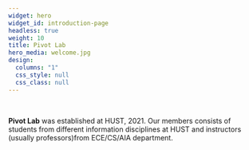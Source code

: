 ```yaml
---
widget: hero
widget_id: introduction-page
headless: true
weight: 10
title: Pivot Lab
hero_media: welcome.jpg
design:
  columns: "1"
  css_style: null
  css_class: null
---
```

<br>

**Pivot Lab** was established at HUST, 2021. Our members consists of students from different information disciplines at HUST and instructors (usually professors)from ECE/CS/AIA department.